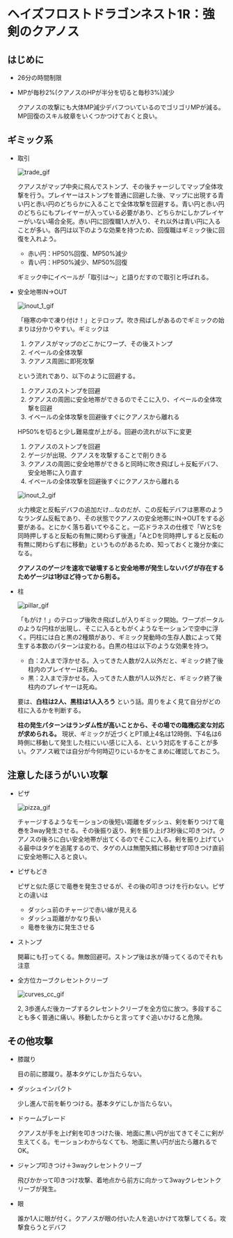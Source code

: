 # ヘイズフロストドラゴンネスト1R：強剣のクアノス

## はじめに

- 26分の時間制限
- MPが毎秒2%(クアノスのHPが半分を切ると毎秒3%)減少

    クアノスの攻撃にも大体MP減少デバフついているのでゴリゴリMPが減る。MP回復のスキル紋章をいくつかつけておくと良い。

## ギミック系

- 取引

    ![trade_gif](https://github.com/Umblife/dnr/wiki/gif/frd/1R_trade.gif)

    クアノスがマップ中央に飛んでストンプ、その後チャージしてマップ全体攻撃を行う。プレイヤーはストンプを普通に回避した後、マップに出現する青い円と赤い円のどちらかに入ることで全体攻撃を回避する。青い円と赤い円のどちらにもプレイヤーが入っている必要があり、どちらかにしかプレイヤーがいない場合全死。赤い円に回復職1人が入り、それ以外は青い円に入ることが多い。各円は以下のような効果を持つため、回復職はギミック後に回復を入れよう。

    - 赤い円：HP50%回復、MP50%減少
    - 青い円：HP50%減少、MP50%回復

    ギミック中にイベールが「取引は～」と語りだすので取引と呼ばれる。

- 安全地帯IN→OUT

    ![inout_1_gif](https://github.com/Umblife/dnr/wiki/gif/frd/1R_inout_1.gif)

    「極寒の中で凍り付け！」とテロップ。吹き飛ばしがあるのでギミックの始まりは分かりやすい。ギミックは

    1. クアノスがマップのどこかにワープ、その後ストンプ
    1. イベールの全体攻撃
    1. クアノス周囲に即死攻撃

    という流れであり、以下のように回避する。

    1. クアノスのストンプを回避
    1. クアノスの周囲に安全地帯ができるのでそこに入り、イベールの全体攻撃を回避
    1. イベールの全体攻撃を回避後すぐにクアノスから離れる

    HP50%を切ると少し難易度が上がる。回避の流れが以下に変更

    1. クアノスのストンプを回避
    1. ゲージが出現、クアノスを攻撃することで削りきる
    1. クアノスの周囲に安全地帯ができると同時に吹き飛ばし＋反転デバフ、安全地帯に入り直す
    1. イベールの全体攻撃を回避後すぐにクアノスから離れる

    ![inout_2_gif](https://github.com/Umblife/dnr/wiki/gif/frd/1R_inout_2.gif)

    火力検定と反転デバフの追加だけ...なのだが、この反転デバフは悪寒のようなランダム反転であり、その状態でクアノスの安全地帯にIN→OUTをする必要がある。とにかく落ち着いてやること。一応ドラネスの仕様で「WとSを同時押しすると反転の有無に関わらず後進」「AとDを同時押しすると反転の有無に関わらず右に移動」というものがあるため、知っておくと幾分か楽になる。

    __クアノスのゲージを速攻で破壊すると安全地帯が発生しないバグが存在するためゲージは1秒ほど待ってから削る。__

- 柱

    ![pillar_gif](https://github.com/Umblife/dnr/wiki/gif/frd/1R_pillar.gif)

    「もがけ！」のテロップ後吹き飛ばしが入りギミック開始。ワープポータルのような円柱が出現し、そこに入るともがくようなモーションで空中に浮く。円柱には白と黒の2種類があり、ギミック発動時の生存人数によって発生する本数のパターンは変わる。白黒の柱は以下のような効果を持つ。

    - 白：2人まで浮かせる。入ってきた人数が2人以外だと、ギミック終了後柱内のプレイヤーは死ぬ。
    - 黒：2人まで浮かせる。入ってきた人数が1人以外だと、ギミック終了後柱内のプレイヤーは死ぬ。

    要は、__白柱は2人、黒柱は1人入ろう__ という話。周りをよく見て自分がどの柱に入るかを判断する。

    __柱の発生パターンはランダム性が高いことから、その場での臨機応変な対応が求められる。__ 現状、ギミックが近づくとPT順上4名は12時側、下4名は6時側に移動して発生した柱にいい感じに入る、という対応をすることが多い。クアノス戦では自分が今何時辺りにいるかをこまめに確認しておこう。

## 注意したほうがいい攻撃

- ピザ

    ![pizza_gif](https://github.com/Umblife/dnr/wiki/gif/frd/1R_pizza.gif)

    チャージするようなモーションの後短い距離をダッシュ、剣を斬りつけて竜巻を3way発生させる。その後振り返り、剣を振り上げ3秒後に叩きつけ。クアノスの後ろに白い安全地帯が出てくるのでそこに入る。剣を振り上げている最中はタゲを追尾するので、タゲの人は無闇矢鱈に移動せず叩きつけ直前に安全地帯に入ると良い。

- ピザもどき

    ピザと似た感じで竜巻を発生させるが、その後の叩きつけを行わない。ピザとの違いは

    - ダッシュ前のチャージで赤い線が見える
    - ダッシュ距離がかなり長い
    - 竜巻を後方に発生させる

- ストンプ

    開幕にも打ってくる。無敵回避可。ストンプ後は氷が降ってくるのでそれも注意

- 全方位カーブクレセントクリーブ

    ![curves_cc_gif](https://github.com/Umblife/dnr/wiki/gif/frd/1R_curves_cc.gif)

    2, 3歩進んだ後カーブするクレセントクリーブを全方位に放つ。多段することも多く普通に痛い。移動したからと言ってすぐ追いかけると危険。

## その他攻撃

- 膝蹴り

    目の前に膝蹴り。基本タゲにしか当たらない。

- ダッシュインパクト

    少し進んで前を斬りつける。基本タゲにしか当たらない。

- ドゥームブレード

    クアノスが手を上げ剣を叩きつけた後、地面に黒い円が出てきてそこに剣が生えてくる。モーションわからなくても、地面に黒い円が出たら離れるでOK。

- ジャンプ叩きつけ＋3wayクレセントクリーブ

    飛びかかって叩きつけ攻撃、着地点から前方に向かって3wayクレセントクリーブが発生。

- 眼

    誰か1人に眼が付く。クアノスが眼の付いた人を追いかけて攻撃してくる。攻撃食らうとデバフ
